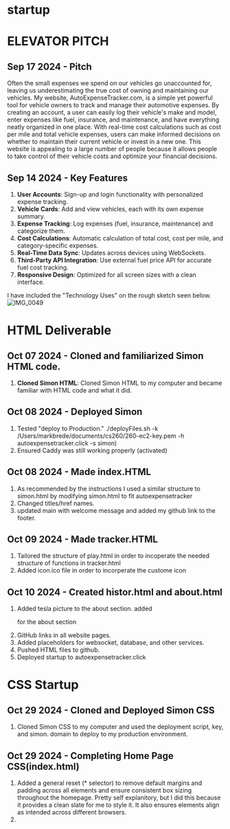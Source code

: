# startup






# ELEVATOR PITCH
## Sep 17 2024 - Pitch
Often the small expenses we spend on our vehicles go unaccounted for, leaving us underestimating the true cost of owning and maintaining our vehicles. My website, AutoExpenseTracker.com, is a simple yet powerful tool for vehicle owners to track and manage their automotive expenses. By creating an account, a user can easily log their vehicle's make and model, enter expenses like fuel, insurance, and maintenance, and have everything neatly organized in one place. With real-time cost calculations such as cost per mile and total vehicle expenses, users can make informed decisions on whether to maintain their current vehicle or invest in a new one. This website is appealing to a large number of people because it allows people to take control of their vehicle costs and optimize your financial decisions.

## Sep 14 2024 - Key Features
1. **User Accounts**: Sign-up and login functionality with personalized expense tracking.
2. **Vehicle Cards**: Add and view vehicles, each with its own expense summary.
3. **Expense Tracking**: Log expenses (fuel, insurance, maintenance) and categorize them.
4. **Cost Calculations**: Automatic calculation of total cost, cost per mile, and category-specific expenses.
5. **Real-Time Data Sync**: Updates across devices using WebSockets.
6. **Third-Party API Integration**: Use external fuel price API for accurate fuel cost tracking.
7. **Responsive Design**: Optimized for all screen sizes with a clean interface.

I have included the "Technology Uses" on the rough sketch seen below.
![IMG_0049](https://github.com/user-attachments/assets/17a30bf6-d135-4848-a870-41eef1967cad)





# HTML Deliverable
## Oct 07 2024 - Cloned and familiarized Simon HTML code.
1. **Cloned Simon HTML**: Cloned Simon HTML to my computer and became familiar with HTML code and what it did.

## Oct 08 2024 - Deployed Simon
1. Tested "deploy to Production."  ./deployFiles.sh -k /Users/markbrede/documents/cs260/260-ec2-key.pem -h autoexpensetracker.click -s simon)
2. Ensured Caddy was still working properly (activated)

## Oct 08 2024 - Made index.HTML
1. As recommended by the instructions I used a similar structure to simon.html by modifying simon.html to fit autoexpensetracker
2. Changed titles/href names.
3. updated main with welcome message and added my github link to the footer.

## Oct 09 2024 - Made tracker.HTML
1. Tailored the structure of play.html in order to incoperate the needed structure of functions in tracker.html
2. Added icon.ico file in order to incorperate the custome icon

## Oct 10 2024 - Created histor.html and about.html
1. Added tesla picture to the about section. added <p> for the about section
2. GitHub links in all website pages.
3. Added placeholders for websocket, database, and other services.
4. Pushed HTML files to github.
5. Deployed startup to autoexpensetracker.click





# CSS Startup
## Oct 29 2024 - Cloned and Deployed Simon CSS
1. Cloned Simon CSS to my computer and used the deployment script, key, and simon. domain to deploy to my production environment.

## Oct 29 2024 - Completing Home Page CSS(index.html)
1. Added a general reset (* selector) to remove default margins and padding across all elements and ensure consistent box sizing throughout the homepage. Pretty self explanitory, but I did this because it provides a clean slate for me to style it. It also ensures elements align as intended across different browsers.
2. 







